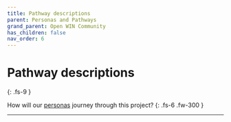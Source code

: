```yaml
---
title: Pathway descriptions
parent: Personas and Pathways
grand_parent: Open WIN Community
has_children: false
nav_order: 6
---
```


# Pathway descriptions
{: .fs-9 }

How will our [personas](personas-descriptions.md) journey through this project?
{: .fs-6 .fw-300 }

---
